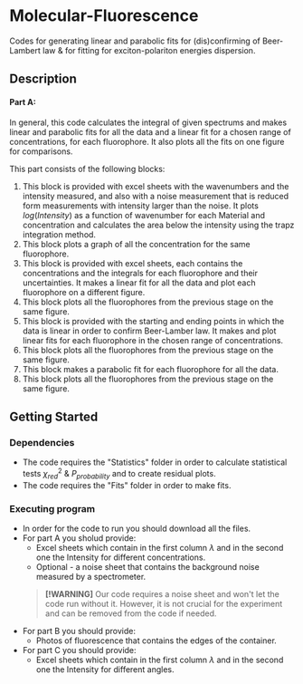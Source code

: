 # Molecular-Fluorescence

Codes for generating linear and parabolic fits for (dis)confirming of Beer-Lambert law & for fitting for exciton-polariton energies dispersion.

## Description

#### Part A:
In general, this code calculates the integral of given spectrums and makes linear and parabolic fits for all the data and a linear fit for a chosen range of concentrations, for each fluorophore. It also plots all the fits on one figure for comparisons.

This part consists of the following blocks:
1. This block is provided with excel sheets with the wavenumbers and the intensity measured, and also with a noise measurement that is reduced form measurements with intensity larger than the noise. It plots $log(Intensity)$ as a function of wavenumber for each Material and concentration and calculates the area below the intensity using the trapz integration method.
2. This block plots a graph of all the concentration for the same fluorophore.
3. This block is provided with excel sheets, each contains the concentrations and the integrals for each fluorophore and their uncertainties. It makes a linear fit for all the data and plot each fluorophore on a different figure.
4. This block plots all the fluorophores from the previous stage on the same figure.
5. This block is provided with the starting and ending points in which the data is linear in order to confirm Beer-Lamber law. It makes and plot linear fits for each fluorophore in the chosen range of concentrations.
6. This block plots all the fluorophores from the previous stage on the same figure.
7. This block makes a parabolic fit for each fluorophore for all the data.
8. This block plots all the fluorophores from the previous stage on the same figure.

## Getting Started

### Dependencies

* The code requires the "Statistics" folder in order to calculate statistical tests $\chi^2_{red}$ & $P_{probability}$ and to create residual plots.
* The code requires the "Fits" folder in order to make fits.

### Executing program

* In order for the code to run you should download all the files.
* For part A you sholud provide:
  * Excel sheets which contain in the first column $\lambda$ and in the second one the Intensity for different concentrations.
  * Optional - a noise sheet that contains the background noise measured by a spectrometer.
   > **[!WARNING]**
   > Our code requires a noise sheet and won't let the code run without it. However, it is not crucial for the experiment and can be removed from the code if needed.
* For part B you should provide:
  * Photos of fluorescence that contains the edges of the container.
* For part C you should provide:
  * Excel sheets which contain in the first column $\lambda$ and in the second one the Intensity for different angles.
